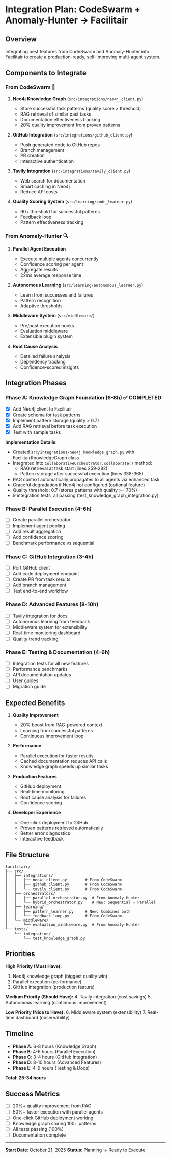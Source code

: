 # Integration Plan: CodeSwarm + Anomaly-Hunter → Facilitair

## Overview

Integrating best features from CodeSwarm and Anomaly-Hunter into Facilitair to create a production-ready, self-improving multi-agent system.

## Components to Integrate

### From CodeSwarm 🐝

1. **Neo4j Knowledge Graph** (`src/integrations/neo4j_client.py`)
   - Store successful task patterns (quality score > threshold)
   - RAG retrieval of similar past tasks
   - Documentation effectiveness tracking
   - 20% quality improvement from proven patterns

2. **GitHub Integration** (`src/integrations/github_client.py`)
   - Push generated code to GitHub repos
   - Branch management
   - PR creation
   - Interactive authentication

3. **Tavily Integration** (`src/integrations/tavily_client.py`)
   - Web search for documentation
   - Smart caching in Neo4j
   - Reduce API costs

4. **Quality Scoring System** (`src/learning/code_learner.py`)
   - 90+ threshold for successful patterns
   - Feedback loop
   - Pattern effectiveness tracking

### From Anomaly-Hunter 🔍

1. **Parallel Agent Execution**
   - Execute multiple agents concurrently
   - Confidence scoring per agent
   - Aggregate results
   - 22ms average response time

2. **Autonomous Learning** (`src/learning/autonomous_learner.py`)
   - Learn from successes and failures
   - Pattern recognition
   - Adaptive thresholds

3. **Middleware System** (`src/middleware/`)
   - Pre/post execution hooks
   - Evaluation middleware
   - Extensible plugin system

4. **Root Cause Analysis**
   - Detailed failure analysis
   - Dependency tracking
   - Confidence-scored insights

## Integration Phases

### Phase A: Knowledge Graph Foundation (6-8h) ✅ COMPLETED
- [x] Add Neo4j client to Facilitair
- [x] Create schema for task patterns
- [x] Implement pattern storage (quality > 0.7)
- [x] Add RAG retrieval before task execution
- [x] Test with sample tasks

**Implementation Details:**
- Created `src/integrations/neo4j_knowledge_graph.py` with FacilitairKnowledgeGraph class
- Integrated into `CollaborativeOrchestrator.collaborate()` method:
  - RAG retrieval at task start (lines 259-282)
  - Pattern storage after successful execution (lines 338-365)
- RAG context automatically propagates to all agents via enhanced task
- Graceful degradation if Neo4j not configured (optional feature)
- Quality threshold: 0.7 (stores patterns with quality >= 70%)
- 9 integration tests, all passing (test_knowledge_graph_integration.py)

### Phase B: Parallel Execution (4-6h)
- [ ] Create parallel orchestrator
- [ ] Implement agent pooling
- [ ] Add result aggregation
- [ ] Add confidence scoring
- [ ] Benchmark performance vs sequential

### Phase C: GitHub Integration (3-4h)
- [ ] Port GitHub client
- [ ] Add code deployment endpoint
- [ ] Create PR from task results
- [ ] Add branch management
- [ ] Test end-to-end workflow

### Phase D: Advanced Features (8-10h)
- [ ] Tavily integration for docs
- [ ] Autonomous learning from feedback
- [ ] Middleware system for extensibility
- [ ] Real-time monitoring dashboard
- [ ] Quality trend tracking

### Phase E: Testing & Documentation (4-6h)
- [ ] Integration tests for all new features
- [ ] Performance benchmarks
- [ ] API documentation updates
- [ ] User guides
- [ ] Migration guide

## Expected Benefits

1. **Quality Improvement**
   - 20% boost from RAG-powered context
   - Learning from successful patterns
   - Continuous improvement loop

2. **Performance**
   - Parallel execution for faster results
   - Cached documentation reduces API calls
   - Knowledge graph speeds up similar tasks

3. **Production Features**
   - GitHub deployment
   - Real-time monitoring
   - Root cause analysis for failures
   - Confidence scoring

4. **Developer Experience**
   - One-click deployment to GitHub
   - Proven patterns retrieved automatically
   - Better error diagnostics
   - Interactive feedback

## File Structure

```
facilitair/
├── src/
│   ├── integrations/
│   │   ├── neo4j_client.py        # From CodeSwarm
│   │   ├── github_client.py       # From CodeSwarm
│   │   └── tavily_client.py       # From CodeSwarm
│   ├── orchestrators/
│   │   ├── parallel_orchestrator.py  # From Anomaly-Hunter
│   │   └── hybrid_orchestrator.py    # New: Sequential + Parallel
│   ├── learning/
│   │   ├── pattern_learner.py     # New: Combines both
│   │   └── feedback_loop.py       # From CodeSwarm
│   └── middleware/
│       └── evaluation_middleware.py  # From Anomaly-Hunter
└── tests/
    └── integration/
        └── test_knowledge_graph.py
```

## Priorities

**High Priority (Must Have):**
1. Neo4j knowledge graph (biggest quality win)
2. Parallel execution (performance)
3. GitHub integration (production feature)

**Medium Priority (Should Have):**
4. Tavily integration (cost savings)
5. Autonomous learning (continuous improvement)

**Low Priority (Nice to Have):**
6. Middleware system (extensibility)
7. Real-time dashboard (observability)

## Timeline

- **Phase A**: 6-8 hours (Knowledge Graph)
- **Phase B**: 4-6 hours (Parallel Execution)
- **Phase C**: 3-4 hours (GitHub Integration)
- **Phase D**: 8-10 hours (Advanced Features)
- **Phase E**: 4-6 hours (Testing & Docs)

**Total: 25-34 hours**

## Success Metrics

- [ ] 20%+ quality improvement from RAG
- [ ] 50%+ faster execution with parallel agents
- [ ] One-click GitHub deployment working
- [ ] Knowledge graph storing 100+ patterns
- [ ] All tests passing (100%)
- [ ] Documentation complete

---

**Start Date**: October 21, 2025
**Status**: Planning → Ready to Execute

